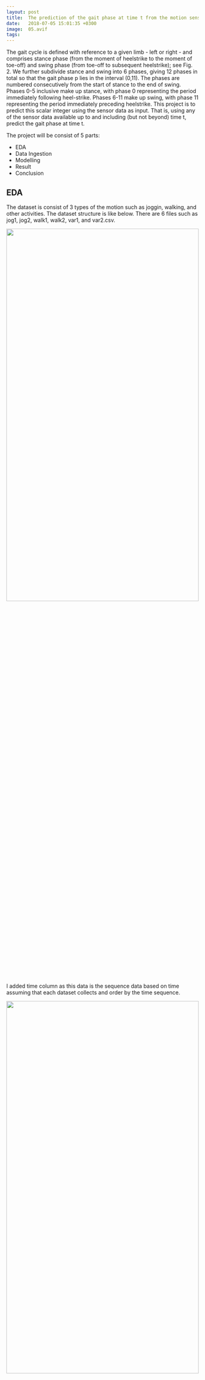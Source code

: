 ```yaml
---
layout: post
title:  The prediction of the gait phase at time t from the motion sensor data
date:   2018-07-05 15:01:35 +0300
image:  05.avif
tags:   
---
```

The gait cycle is defined with reference to a given limb - left or right - and comprises stance phase (from the moment of heelstrike to the moment of toe-off) and swing phase (from toe-off to subsequent heelstrike); see Fig. 2. We further subdivide stance and swing into 6 phases, giving 12 phases in total so that the gait phase p lies in the interval (0,11). The phases are numbered consecutively from the start of stance to the end of swing. Phases 0-5 inclusive make up stance, with phase 0 representing the period immediately following heel-strike. Phases 6-11 make up swing, with phase 11 representing the period immediately preceding heelstrike. This project is to predict this scalar integer using the sensor data as input. That is, using any of the sensor data available up to and including (but not beyond) time t, predict the gait phase at time t.

The project will be consist of 5 parts:
* EDA
* Data Ingestion
* Modelling
* Result
* Conclusion


## EDA

The dataset is consist of 3 types of the motion such as joggin, walking, and other activities. The dataset structure is like below. There are 6 files such as jog1, jog2, walk1, walk2, var1, and var2.csv.
<p align="center"><img style="margin:0px 0 10px 0" src="{{ site.baseurl }}/images/35.png" width="100%" height="50%"></p>
I added time column as this data is the sequence data based on time assuming that each dataset collects and order by the time sequence.
<p align="center"><img style="margin:0px 0 10px 0" src="{{ site.baseurl }}/images/36.png" width="100%" height="50%"></p>
Check the distribution of labels for each dataset!!! We can see each dataset is needed the augmentation about label. Only var2 file is mostly uniformly distributed!
<p align="center"><img style="margin:0px 0 0px 0" src="{{ site.baseurl }}/images/37.png" width="100%" height="50%"></p>
Check the outliers for each dataset! Each dataset looks lots of outliers in each boxplot. So, I assumed that when removing outliers, other factors check needed!
<p align="center" width="100%"><img style="margin:0px 0 0px 0" src="{{ site.baseurl }}/images/38.png" align="center" width="45%">
<img style="margin:0px 0 0px 0" src="{{ site.baseurl }}/images/43.png" align="center" width="45%"></p>
<p align="center" width="100%"><img style="margin:0px 0 0px 0" src="{{ site.baseurl }}/images/44.png" width="45%">
<img style="margin:0px 0 0px 0" src="{{ site.baseurl }}/images/45.png" width="45%"></p>
<p align="center" width="100%"><img style="margin:0px 0 0px 0" src="{{ site.baseurl }}/images/46.png" width="45%">
<img style="margin:0px 0 0px 0" src="{{ site.baseurl }}/images/47.png" width="45%"></p>




Each feature is normalised or not?? I found out the fact like below.

jog1 - acc_x_left, acc_x_right outliers remove needed

jog2 - acc_x_left, acc_x_right outliers remove needed

walk1 - no

walk2 - no

var1 - no

var2 - acc_x_left, acc_x_right outliers remove needed
<p align="center"><img style="margin:0px 0 0px 0" src="{{ site.baseurl }}/images/39_0.png" width="100%" height="50%"></p>
Check the skewness for each dataset! if the skewness > 1,then log transform needed!
<p align="left"><img src="{{ site.baseurl }}/images/40.png" width="50%" height="50%"></p>
Check the correlation! When I try to remove outliers, I could refer this correlation.

jog1 - gyr_y_right negative correlation (-0.46), gyr_z_left positive correlation (0.72)

jog2 - gyr_y_right negative correlation (-0.35), gyr_z_left positive correlation (0.72)

walk1 - gyr_y_right negative correlation (-0.59), gyr_z_left positive correlation (0.65)

walk2 - acc_y_right, acc_z_left negative correlation (-0.32, -0.3), gyr_z_left positive correlation (0.57)

var1 - gyr_y_right negative correlation (-0.25), gyr_z_left positive correlation (0.56)

var2 - acc_z_left negative correlation (-0.16), gyr_z_left positive correlation (0.64)
<p align="center"><img style="margin:0px 0 0px 0" src="{{ site.baseurl }}/images/41.png" width="100%" height="50%" style="margin-top: -10px;"></p>


## Data Ingestion
I divided the train/test dataset for the input dataset for the model.
I could basically get 3files (jog,walk,var) and preprocessed depending on method parameter. The method parametesr are like below.
1. Outliers removing
2. Log transformation
3. PCA
4. Feature selection
Of course, features standardisation is essential and the one-hot encoding for labels is in the model train step. To make even for the distirbution in labels, I utilised the SMOTE method. After augmentation for each dataset (jog,walk,var) is like below.
<p align="center"><img style="margin:0px 0 10px 0" src="{{ site.baseurl }}/images/42.png" width="100%" height="50%"></p>


## Modelling
I constructed the Autoencoder for extracting features and Softmax for classification.
1. Autoencoder
   
Autoencoder is an unsupervised learning technique that converts input into a signal through an encoder and then creates a label through a decoder. In this project, I utilised only the encoder part. It means I could get the specific features from the encoder part like the function of feature extraction. I used the latent vector Z for the input of the softmax classifier. (refer to the picture below)
<p align="center"><img style="margin:0px 0 10px 0" src="{{ site.baseurl }}/images/48.png" width="100%" height="50%"></p>
I utilised 2 hidden layers and sigmoid as an activation function in the encoder. For tuning the Autoencoder, I used RMSprop optimiser and MSE loss function. I defined the first hidden layer as 8, and the 2nd hidden layer as 4. 

2. Softmax
Softmax Regression can be considered a generalized logistic regression. It is not simply a model for binary classification, but a multinomial logistic regression (multinomial LR) for classifying multiple multi-classes. It is not a form of gathering and combining several binary classifiers, but a generalized form. Given a sample x, the softmax regression model calculates the score for each class 12 Calculate. The softmax function is applied to the scores to estimate the probability of each class. Refer to the image below.
<p align="center"><img style="margin:0px 0 10px 0" src="{{ site.baseurl }}/images/49.png" width="100%" height="50%"></p>
For tuning the Softmax, I used SGD optimiser and cross entropy loss function or hinge function. 
I defined the parameters models, dataset, learning rate, number of epochs, and display step so that I can experiment dependiong on parameters. Basically, I defined learning_rate_RMSProp=0.02, learning_rate_GradientDescent=0.5, num_epochs=100, display_step=1.


## Result
I used the accuracy of the model as the evaluation metric. I experimented the model dependion on the dataset (jog, walk, var) which was preprocessed and the parameters. Here is the results according to the conditions.
<p align="center"><img style="margin:0px 0 10px 0" src="{{ site.baseurl }}/images/50.png" width="100%" height="70%"></p>


## Conclusion
* jog file : All features are standardised only, was outperformed. This file is mostly not biased, so other preprocessed methods didn't work. It's enough for applying the extracted features from the Autoencoder.
* walk file : All features are standardised only, was outperformed. This file is mostly not biased, so other preprocessed methods didn't work. It's enough for applying the extracted features from the Autoencoder. Interestingly, the feature selection based on the correlation performed better than PCA.
* var file : This file is much more biased in 'acc_x_left' and 'acc_x_right'. Hence, the log transformation for these features worked well for extracting features from the Autoencoder.
  
  From this experiment, I found out the features extraction from the Autoencoder much more outperformed that other data preprocessing methods like PCA and feature selection.

